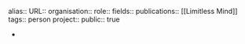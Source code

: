 alias::
URL::
organisation::
role::
fields::
publications:: [[Limitless Mind]] 
tags:: person
project::
public:: true

-